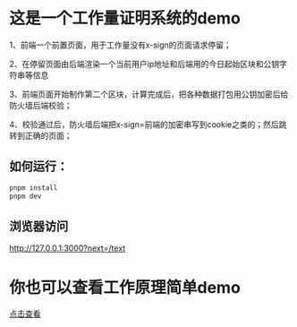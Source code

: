 # 这是一个工作量证明系统的demo

1、前端一个前置页面，用于工作量没有x-sign的页面请求停留；

2、在停留页面由后端渲染一个当前用户ip地址和后端用的今日起始区块和公钥字符串等信息

3、前端页面开始制作第二个区块，计算完成后，把各种数据打包用公钥加密后给防火墙后端校验；

4、校验通过后，防火墙后端把x-sign=前端的加密串写到cookie之类的；然后跳转到正确的页面；



## 如何运行：
```sh
pnpm install
pnpm dev
```

## 浏览器访问
http://127.0.0.1:3000?next=/text


# 你也可以查看工作原理简单demo
[点击查看](./docs/example.html)